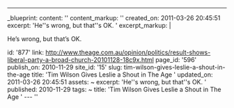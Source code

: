 ---
_blueprint:
  content: ''
  content_markup: ''
  created_on: 2011-03-26 20:45:51
  excerpt: 'He''s wrong, but that''s OK. '
  excerpt_markup: |
    <p>He&rsquo;s wrong, but that&rsquo;s OK.</p>
  id: '877'
  link: http://www.theage.com.au/opinion/politics/result-shows-liberal-party-a-broad-church-20101128-18c9x.html
  page_id: '596'
  publish_on: 2010-11-29
  site_id: '15'
  slug: tim-wilson-gives-leslie-a-shout-in-the-age
  title: 'Tim Wilson Gives Leslie a Shout in The Age '
  updated_on: 2011-03-26 20:45:51
assets: ~
excerpt: 'He''s wrong, but that''s OK. '
published: 2010-11-29
tags: ~
title: 'Tim Wilson Gives Leslie a Shout in The Age '
--- ''
